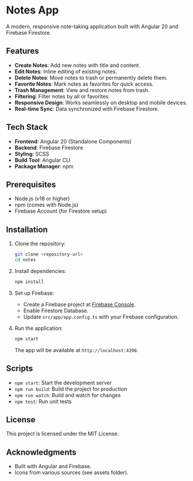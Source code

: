 # Notes App

A modern, responsive note-taking application built with Angular 20 and Firebase Firestore.

## Features

- **Create Notes**: Add new notes with title and content.
- **Edit Notes**: Inline editing of existing notes.
- **Delete Notes**: Move notes to trash or permanently delete them.
- **Favorite Notes**: Mark notes as favorites for quick access.
- **Trash Management**: View and restore notes from trash.
- **Filtering**: Filter notes by all or favorites.
- **Responsive Design**: Works seamlessly on desktop and mobile devices.
- **Real-time Sync**: Data synchronized with Firebase Firestore.

## Tech Stack

- **Frontend**: Angular 20 (Standalone Components)
- **Backend**: Firebase Firestore
- **Styling**: SCSS
- **Build Tool**: Angular CLI
- **Package Manager**: npm

## Prerequisites

- Node.js (v18 or higher)
- npm (comes with Node.js)
- Firebase Account (for Firestore setup)

## Installation

1. Clone the repository:
   ```bash
   git clone <repository-url>
   cd notes
   ```

2. Install dependencies:
   ```bash
   npm install
   ```

3. Set up Firebase:
   - Create a Firebase project at [Firebase Console](https://console.firebase.google.com/).
   - Enable Firestore Database.
   - Update `src/app/app.config.ts` with your Firebase configuration.

4. Run the application:
   ```bash
   npm start
   ```

   The app will be available at `http://localhost:4200`.

## Scripts

- `npm start`: Start the development server
- `npm run build`: Build the project for production
- `npm run watch`: Build and watch for changes
- `npm test`: Run unit tests

## License

This project is licensed under the MIT License.

## Acknowledgments

- Built with Angular and Firebase.
- Icons from various sources (see assets folder).
